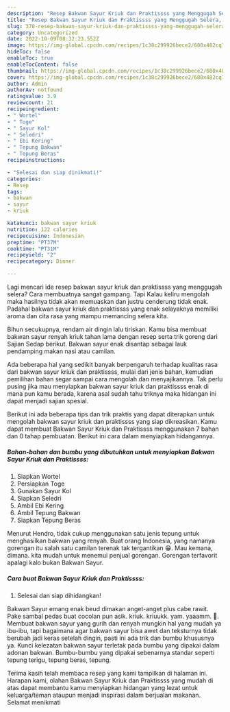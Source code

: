 ```yaml
---
description: "Resep Bakwan Sayur Kriuk dan Praktissss yang Menggugah Selera, Buat Buka Puasa Menggugah Selera"
title: "Resep Bakwan Sayur Kriuk dan Praktissss yang Menggugah Selera, Buat Buka Puasa Menggugah Selera"
slug: 370-resep-bakwan-sayur-kriuk-dan-praktissss-yang-menggugah-selera-buat-buka-puasa-menggugah-selera
category: Uncategorized
date: 2022-10-09T08:32:23.552Z
image: https://img-global.cpcdn.com/recipes/1c38c299926bece2/680x482cq70/bakwan-sayur-kriuk-dan-praktissss-foto-resep-utama.jpg
hideToc: false
enableToc: true
enableTocContent: false
thumbnail: https://img-global.cpcdn.com/recipes/1c38c299926bece2/680x482cq70/bakwan-sayur-kriuk-dan-praktissss-foto-resep-utama.jpg
cover: https://img-global.cpcdn.com/recipes/1c38c299926bece2/680x482cq70/bakwan-sayur-kriuk-dan-praktissss-foto-resep-utama.jpg
author: Admin
authorAv: notfound
ratingvalue: 3.9
reviewcount: 21
recipeingredient:
- " Wortel"
- " Toge"
- " Sayur Kol"
- " Seledri"
- " Ebi Kering"
- " Tepung Bakwan"
- " Tepung Beras"
recipeinstructions:

- "Selesai dan siap dinikmati!"
categories:
- Resep
tags:
- bakwan
- sayur
- kriuk

katakunci: bakwan sayur kriuk 
nutrition: 122 calories
recipecuisine: Indonesian
preptime: "PT37M"
cooktime: "PT31M"
recipeyield: "2"
recipecategory: Dinner

---
```



Lagi mencari ide resep bakwan sayur kriuk dan praktissss yang menggugah selera? Cara membuatnya sangat gampang. Tapi Kalau keliru mengolah maka hasilnya tidak akan memuaskan dan justru cenderung tidak enak. Padahal bakwan sayur kriuk dan praktissss yang enak selayaknya memiliki aroma dan cita rasa yang mampu memancing selera kita.


Bihun secukupnya, rendam air dingin lalu tiriskan. Kamu bisa membuat bakwan sayur renyah kriuk tahan lama dengan resep serta trik goreng dari Sajian Sedap berikut. Bakwan sayur enak disantap sebagai lauk pendamping makan nasi atau camilan.

Ada beberapa hal yang sedikit banyak berpengaruh terhadap kualitas rasa dari bakwan sayur kriuk dan praktissss, mulai dari jenis bahan, kemudian pemilihan bahan segar sampai cara mengolah dan menyajikannya. Tak perlu pusing jika mau menyiapkan bakwan sayur kriuk dan praktissss enak di mana pun kamu berada, karena asal sudah tahu triknya maka hidangan ini dapat menjadi sajian spesial.


Berikut ini ada beberapa tips dan trik praktis yang dapat diterapkan untuk mengolah bakwan sayur kriuk dan praktissss yang siap dikreasikan. Kamu dapat membuat Bakwan Sayur Kriuk dan Praktissss menggunakan 7 bahan dan 0 tahap pembuatan. Berikut ini cara dalam menyiapkan hidangannya.

<!--inarticleads1-->

##### Bahan-bahan dan bumbu yang dibutuhkan untuk menyiapkan Bakwan Sayur Kriuk dan Praktissss:

1. Siapkan  Wortel
1. Persiapkan  Toge
1. Gunakan  Sayur Kol
1. Siapkan  Seledri
1. Ambil  Ebi Kering
1. Ambil  Tepung Bakwan
1. Siapkan  Tepung Beras


Menurut Hendro, tidak cukup menggunakan satu jenis tepung untuk menghasilkan bakwan yang renyah. Buat orang Indonesia, yang namanya gorengan itu salah satu camilan terenak tak tergantikan 😁. Mau kemana, dimana. kita mudah untuk menemui penjual gorengan. Gorengan terfavorit apalagi kalo bukan Bakwan Sayur. 

<!--inarticleads2-->

##### Cara buat Bakwan Sayur Kriuk dan Praktissss:


1. Selesai dan siap dihidangkan!

Bakwan Sayur emang enak beud dimakan anget-anget plus cabe rawit. Pake sambal pedas buat cocolan pun asik. kriuk. kriuukk. yam. yaaamm. 🤤. Membuat bakwan sayur yang gurih dan renyah mungkin hal yang mudah ya ibu-ibu, tapi bagaimana agar bakwan sayur bisa awet dan teksturnya tidak berubah jadi keras setelah dingin, pasti ini ada trik dan bumbu khususnya ya. Kunci kelezatan bakwan sayur terletak pada bumbu yang dipakai dalam adonan bakwan. Bumbu-bumbu yang dipakai sebenarnya standar seperti tepung terigu, tepung beras, tepung. 

Terima kasih telah membaca resep yang kami tampilkan di halaman ini. Harapan kami, olahan Bakwan Sayur Kriuk dan Praktissss yang mudah di atas dapat membantu kamu menyiapkan hidangan yang lezat untuk keluarga/teman ataupun menjadi inspirasi dalam berjualan makanan. Selamat menikmati
